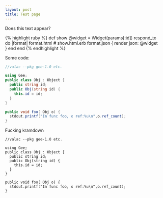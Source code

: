 ```yaml
---
layout: post
title: Test page
---
```

Does this text appear?

{% highlight ruby %}
def show
  @widget = Widget(params[:id])
  respond_to do |format|
    format.html # show.html.erb
    format.json { render json: @widget }
  end
end
{% endhighlight %}



Some code:
```C#
//valac --pkg gee-1.0 etc.

using Gee;
public class Obj : Object {
  public string id;
  public Obj(string id) {
    this.id = id;
  }
}

public void foo( Obj o) {
  stdout.printf("In func foo, o ref:%u\n",o.ref_count);
}
```


Fucking kramdown
~~~
//valac --pkg gee-1.0 etc.

using Gee;
public class Obj : Object {
  public string id;
  public Obj(string id) {
    this.id = id;
  }
}

public void foo( Obj o) {
  stdout.printf("In func foo, o ref:%u\n",o.ref_count);
}
~~~

